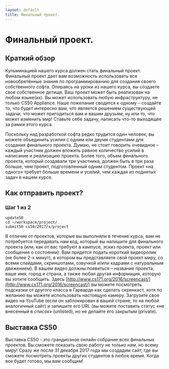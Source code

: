 ```yaml
---
layout: default
title: Финальный проект.
---
```


# Финальный проект.
## Краткий обзор
Кульминацией нашего курса должен стать финальный проект. Финальный проект дает вам возможность использовать все новообретённые знания по программированию для создания своего собственного софта. Опираясь на уроки из нашего курса, вы создаете свое собственное детище. Ваш проект может быть реализован на любом языке(ах). Вы может использовать любую  инфраструктуру, не только CS50 Appliance. Наше пожелание сводится к одному – создайте то, что будет интересно вам, что является решением существующей задачи, что может пригодиться вам и вашим друзьям, ну или то, что может изменить мир! Ставьте себе задачу, написать что-то выходящее за рамки этого курса.

Поскольку над разработкой софта редко трудится один человек, вы можете объединить усилия с одним или двумя студентами для создания финального проекта. Думаю, не стоит говорить очевидное – каждый участник должен вложить равное количество усилий в написание и реализацию проекта. Более того, объем финального проекта, который создавали три участника, должен быть в три раза больше, чем проект, подготовленный одним студентом. Проект «на одного» требует больше времени и усилий, чем каждая из поднятых задач в нашем курсе.

## Как отправить проект?
### Шаг 1 из 2
```
update50
cd ~/workspace/project/
submit50 cs50/2017/x/project
```

В отличие от проектов, которые вы выполняли в течение курса, вам не потребуется передавать нам код, который вы напишите для финального проекта (или, как от вас требуют в кампусе, эскиз проекта, проект или сообщение о состоянии). Вам придется подать короткий видеоролик (не более 2-х минут), в котором вы представляете свой проект миру, со всеми слайдами, скриншотами, озвучкой и/или кадрами с натуральным движением).  В вашем видео должны появиться – название проекта, ваше имя, город и страна, а также любая другая информация, которую вы хотите сообщить. Здесь [http://www.cs171.org/2016/screencast/](http://www.cs171.org/2016/screencast/) вы можете посмотреть подсказки от другого класса в Гарварде как сделать скринкаст, хотя по желанию вы можете использовать настоящую камеру. Загрузите свое видео на YouTube (если он заблокирован в вашей стране, то на любой аналогичный сайт) и запишите его URL (вы можете поставить статус «не внесенный в список» (unlisted), но не делайте его закрытым (private).

## Выставка CS50
Выставка CS50 -  это грандиозное онлайн собрание всех финальных проектов. Вы сможете показать свою работу не только нам, но всему миру!
Сразу же после 31 декабря 2017 года мы создадим сайт, где вы сможете посмотреть проекты других студентов в любое время. Когда все будет готово, мы вам сообщим!
